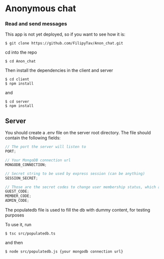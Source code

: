 # Anonymous chat

### Read and send messages

This app is not yet deployed, so if you want to see how it is:

```shell
$ git clone https://github.com/FilipyTav/Anon_chat.git
```

cd into the repo

```shell
$ cd Anon_chat
```

Then install the dependencies in the client and server

```shell
$ cd client
$ npm install
```

and

```shell
$ cd server
$ npm install
```

## Server

You should create a .env file on the server root directory.
The file should contain the following fields:

```ts
// The port the server will listen to
PORT;

// Your MongoDB connection url
MONGODB_CONNECTION;

// Secret string to be used by express session (can be anything)
SESSION_SECRET;

// Those are the secret codes to change user membership status, which are, basically, user privileges
GUEST_CODE;
MEMBER_CODE;
ADMIN_CODE;
```

The populatedb file is used to fill the db with dummy content, for testing purposes

To use it, run

```shell
$ tsc src/populatedb.ts
```

and then

```shell
$ node src/populatedb.js {your mongodb connection url}
```
